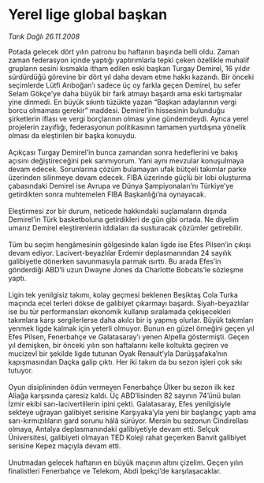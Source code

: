 # Yerel lige global başkan

*Tarık Dağlı 26.11.2008*

<div class="taraf_structure_2col_1zq">
<div class="margen_n">



 <p>Potada gelecek dört yılın patronu bu haftanın başında belli oldu. Zaman zaman federasyon içinde yaptığı yaptırımlarla tepki çeken özellikle muhalif grupların sesini kısmakla itham edilen eski başkan Turgay Demirel, 16 yıldır sürdürdüğü görevine bir dört yıl daha devam etme hakkı kazandı. Bir önceki seçimlerde Lütfi Arıboğan’ı sadece üç oy farkla geçen Demirel, bu sefer Selam Gökçe’ye daha büyük bir fark atmayı başardı ama eski tartışmalar yine dinmedi. En büyük sıkıntı tüzükte yazan “Başkan adaylarının vergi borcu olmaması gerekir” maddesi. Demirel’in hissesinin bulunduğu şirketlerin iflası ve vergi borçlarının olması yine gündemdeydi. Ayrıca yerel projelerin zayıflığı, federasyonun politikasının tamamen yurtdışına yönelik olması da eleştirilen bir başka konuydu. <br/><br/>Açıkçası Turgay Demirel’in bunca zamandan sonra hedeflerini ve bakış açısını değiştireceğini pek sanmıyorum. Yani aynı mevzular konuşulmaya devam edecek. Sorunlarına çözüm bulamayan ufak bütçeli takımlar parke üzerinden silinmeye devam edecek. FIBA üzerinde güçlü bir lobi oluşturma çabasındaki Demirel ise Avrupa ve Dünya Şampiyonaları’nı Türkiye’ye getirdikten sonra muhtemelen FIBA Başkanlığı’na oynayacak. <br/><br/>Eleştirmesi zor bir durum, neticede hakkındaki suçlamaların dışında Demirel’in Türk basketboluna getirdikleri de gün gibi ortada. Ne diyelim umarız Demirel eleştirenlerin iddiaları da susturacak çözümler getirebilir. <br/><br/>Tüm bu seçim hengâmesinin gölgesinde kalan ligde ise Efes Pilsen’in çıkışı devam ediyor. Lacivert-beyazlılar Erdemir deplasmanından 24 sayılık galibiyetle dönerken savunmasıyla parmak ısırttı. Bu arada Efes’in gönderdiği ABD’li uzun Dwayne Jones da Charlotte Bobcats’le sözleşme yaptı. <br/><br/>Ligin tek yenilgisiz takımı, kolay geçmesi beklenen Beşiktaş Cola Turka maçında ecel terleri dökse de galibiyet çıkarmayı başardı. Siyah-beyazlılar ise bu tür performansları ekonomik kullanıp sıralamada çekişecekleri takımlara karşı sergilerlerse daha akılcı bir iş yapmış olurlar. Büyük takımları yenmek ligde kalmak için yeterli olmuyor. Bunun en güzel örneğini geçen yıl Efes Pilsen, Fenerbahçe ve Galatasaray’ı yenen Alpella göstermişti. Geçen yıl demişken, bir önceki yılın son haftalarını kelle koltukta geçiren ve mucizevî bir şekilde ligde tutunan Oyak Renault’yla Darüşşafaka’nın kapışmasından Daçka galip çıktı. Her iki takım da bu sezon işleri çok sıkı tutuyor. <br/><br/>Oyun disiplininden ödün vermeyen Fenerbahçe Ülker bu sezon ilk kez Aliağa karşısında çaresiz kaldı. Üç ABD’lisinden 82 sayının 74’ünü bulan İzmir ekibi sarı-lacivertlilerin ipini çekti. Galatasaray, Efes yenilgisiyle sekteye uğrayan galibiyet serisine Karşıyaka’yla yeni bir başlangıç yaptı ama sarı-kırmızılıların gard sorunu hâlâ sürüyor. Mersin bu sezonun Cindirellası olmaya, Antalya deplasmanındaki galibiyetiyle devam etti. Selçuk Üniversitesi, galibiyeti olmayan TED Koleji rahat geçerken Banvit galibiyet serisine Kepez maçıyla devam etti. <br/><br/>Unutmadan gelecek haftanın en büyük maçının altını çizelim. Geçen yılın finalistleri Fenerbahçe ve Telekom, Abdi İpekçi’de karşılaşacaklar.</p>

<br/>


<div id="taraf_not">
</div>

</div>


</div>
